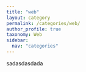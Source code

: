 ```yaml
---
title: "web"
layout: category
permalink: /categories/web/
author_profile: true
taxonomy: Web
sidebar:
  nav: "categories"
---
```

sadasdasdada